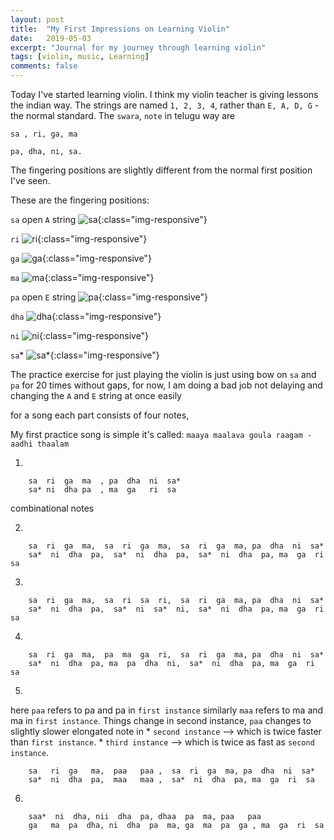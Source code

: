 ```yaml
---
layout: post
title:  "My First Impressions on Learning Violin"
date:   2019-05-03
excerpt: "Journal for my journey through learning violin"
tags: [violin, music, Learning]
comments: false
---
```


Today I've started learning violin. I think my violin teacher is giving
lessons the indian way. The strings are named `1, 2, 3, 4`, rather than
`E, A, D, G` - the normal standard. The `swara`, `note` in telugu way are

    sa , ri, ga, ma

    pa, dha, ni, sa.

The fingering positions are slightly different from the
normal first position I've seen.

These are the fingering positions:

`sa`
open `A` string
![sa](/images/_sa.jpg){:class="img-responsive"}

`ri`
![ri](/images/ri.jpg){:class="img-responsive"}

`ga`
![ga](/images/ga.jpg){:class="img-responsive"}

`ma`
![ma](/images/ma.jpg){:class="img-responsive"}

`pa`
open `E` string
![pa](/images/pa.jpg){:class="img-responsive"}


`dha`
![dha](/images/dha.jpg){:class="img-responsive"}


`ni`
![ni](/images/ni.jpg){:class="img-responsive"}

`sa`*
![sa*](/images/sa.jpg){:class="img-responsive"}


The practice exercise for just playing the violin is just
using bow on `sa` and `pa` for 20 times without gaps,
for now, I am doing a bad job not delaying and changing
the `A` and `E` string at once easily

for a song each part consists of four notes,

My first practice song is simple
it's called:
`maaya maalava goula raagam - aadhi thaalam`

1. 

```
	sa  ri  ga  ma  , pa  dha  ni  sa*
	sa* ni  dha pa  , ma  ga   ri  sa
```

combinational notes

2.

```
	sa  ri  ga  ma,  sa  ri  ga  ma,  sa  ri  ga  ma, pa  dha  ni  sa*
	sa*  ni  dha  pa,  sa*  ni  dha  pa,  sa*  ni  dha  pa, ma  ga  ri  sa
```

3.

```
	sa  ri  ga  ma,  sa  ri  sa  ri,  sa  ri  ga  ma, pa  dha  ni  sa*
	sa*  ni  dha  pa,  sa*  ni  sa*  ni,  sa*  ni  dha  pa, ma  ga  ri  sa
```

4.

```
	sa  ri  ga  ma,  pa  ma  ga  ri,  sa  ri  ga  ma, pa  dha  ni  sa*
	sa*  ni  dha  pa, ma  pa  dha  ni,  sa*  ni  dha  pa, ma  ga  ri  sa
```

5.
here `paa` refers to pa and pa in `first instance`
similarly `maa` refers to ma and ma in `first instance`.
Things change in second instance,
`paa` changes to slightly slower elongated note in
	* `second instance` --> which is twice faster than `first instance`.
	* `third instance`  --> which is twice as fast as `second instance`.

```
	sa   ri  ga   ma,  paa   paa ,  sa  ri  ga  ma, pa  dha  ni  sa*
	sa*  ni  dha  pa,  maa   maa ,  sa*  ni  dha  pa, ma  ga  ri  sa
```

6.

```
	saa*  ni  dha, nii  dha  pa, dhaa  pa  ma, paa   paa
	ga   ma  pa  dha, ni  dha  pa  ma, ga  ma  pa  ga , ma  ga  ri  sa
```

